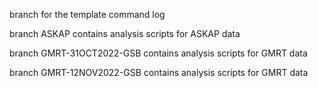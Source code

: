 branch for the template command log

branch ASKAP contains analysis scripts for ASKAP data

branch GMRT-31OCT2022-GSB contains analysis scripts for GMRT data

branch GMRT-12NOV2022-GSB contains analysis scripts for GMRT data
